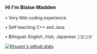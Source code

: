 ### Hi I'm Blaise Madden

• Very little coding experience 

• Self teaching C++ and Java 

• Bilingual: English, Irish, Japanese 🇮🇪🇯🇵

[![Khuyen's github stats](https://github-readme-stats.vercel.app/api?username=iblaisee&count_private=true&show_icons=true&theme=radical&hide_rank=false)](https://github.com/anuraghazra/github-readme-stats)
